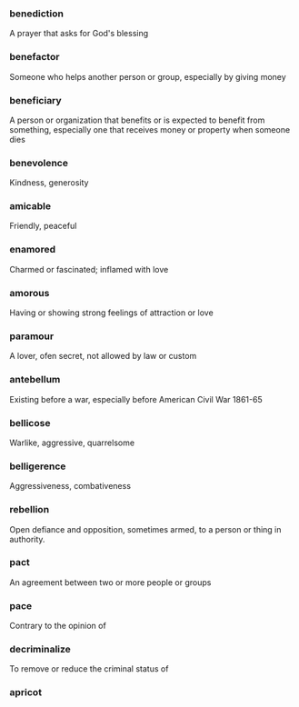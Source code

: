 ### benediction
A prayer that asks for God's blessing

### benefactor
Someone who helps another person or group, especially by giving money

### beneficiary
A person or organization that benefits or is expected to benefit from something,
especially one that receives money or property when someone dies

### benevolence
Kindness, generosity

### amicable
Friendly, peaceful

### enamored
Charmed or fascinated; inflamed with love

### amorous
Having or showing strong feelings of attraction or love

### paramour
A lover, ofen secret, not allowed by law or custom

### antebellum
Existing before a war, especially before American Civil War 1861-65

### bellicose
Warlike, aggressive, quarrelsome

### belligerence
Aggressiveness, combativeness

### rebellion
Open defiance and opposition, sometimes armed, to a person or thing in authority.

### pact
An agreement between two or more people or groups

### pace
Contrary to the opinion of

### decriminalize
To remove or reduce the criminal status of

### apricot
